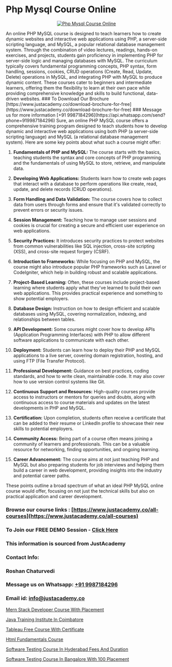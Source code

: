 # Php Mysql Course Online

<p align="center">
  <a href="https://justacademy.co/course-detail/php-training">
    <img src="https://justacademy.co/storage2/course_image/1676637155_course_image.webp" alt="Php Mysql Course Online">
  </a>
</p>
An online PHP MySQL course is designed to teach learners how to create dynamic websites and interactive web applications using PHP, a server-side scripting language, and MySQL, a popular relational database management system. Through the combination of video lectures, readings, hands-on exercises, and projects, students gain proficiency in implementing PHP for server-side logic and managing databases with MySQL. The curriculum typically covers fundamental programming concepts, PHP syntax, form handling, sessions, cookies, CRUD operations (Create, Read, Update, Delete) operations in MySQL, and integrating PHP with MySQL to produce dynamic content. These courses cater to beginners and intermediate learners, offering them the flexibility to learn at their own pace while providing comprehensive knowledge and skills to build functional, data-driven websites.
### To Download Our Brochure [https://www.justacademy.co/download-brochure-for-free](https://www.justacademy.co/download-brochure-for-free)
### Message us for more information [+91 9987184296](https://api.whatsapp.com/send?phone=919987184296)
Sure, an online PHP MySQL course offers a comprehensive training program designed to teach students how to develop dynamic and interactive web applications using both PHP (a server-side scripting language) and MySQL (a relational database management system). Here are some key points about what such a course might offer:

1) **Fundamentals of PHP and MySQL:** The course starts with the basics, teaching students the syntax and core concepts of PHP programming and the fundamentals of using MySQL to store, retrieve, and manipulate data.

2) **Developing Web Applications:** Students learn how to create web pages that interact with a database to perform operations like create, read, update, and delete records (CRUD operations).

3) **Form Handling and Data Validation:** The course covers how to collect data from users through forms and ensure that it's validated correctly to prevent errors or security issues.

4) **Session Management:** Teaching how to manage user sessions and cookies is crucial for creating a secure and efficient user experience on web applications.

5) **Security Practices:** It introduces security practices to protect websites from common vulnerabilities like SQL injection, cross-site scripting (XSS), and cross-site request forgery (CSRF).

6) **Introduction to Frameworks:** While focusing on PHP and MySQL, the course might also introduce popular PHP frameworks such as Laravel or CodeIgniter, which help in building robust and scalable applications.

7) **Project-Based Learning:** Often, these courses include project-based learning where students apply what they've learned to build their own web applications. This provides practical experience and something to show potential employers.

8) **Database Design:** Instruction on how to design efficient and scalable databases using MySQL, covering normalization, indexing, and relationships between tables.

9) **API Development:** Some courses might cover how to develop APIs (Application Programming Interfaces) with PHP to allow different software applications to communicate with each other.

10) **Deployment:** Students can learn how to deploy their PHP and MySQL applications to a live server, covering domain registration, hosting, and using FTP (File Transfer Protocol).

11) **Professional Development:** Guidance on best practices, coding standards, and how to write clean, maintainable code. It may also cover how to use version control systems like Git.

12) **Continuous Support and Resources:** High-quality courses provide access to instructors or mentors for queries and doubts, along with continuous access to course materials and updates on the latest developments in PHP and MySQL.

13) **Certification:** Upon completion, students often receive a certificate that can be added to their resume or LinkedIn profile to showcase their new skills to potential employers.

14) **Community Access:** Being part of a course often means joining a community of learners and professionals. This can be a valuable resource for networking, finding opportunities, and ongoing learning.

15) **Career Advancement:** The course aims at not just teaching PHP and MySQL but also preparing students for job interviews and helping them build a career in web development, providing insights into the industry and potential career paths.

These points outline a broad spectrum of what an ideal PHP MySQL online course would offer, focusing on not just the technical skills but also on practical application and career development.

### Browse our course links : [https://www.justacademy.co/all-courses](https://www.justacademy.co/all-courses) 
### To Join our FREE DEMO Session - [Click Here](https://www.justacademy.co/register-for-course-demo)


### This information is sourced from JustAcademy
### Contact Info:
### Roshan Chaturvedi
### Message us on Whatsapp: [+91 9987184296](https://api.whatsapp.com/send?phone=919987184296)
### Email id: [info@justacademy.co](mailto:info@justacademy.co)
                
[Mern Stack Developer Course With Placement](https://www.linkedin.com/pulse/mern-stack-developer-course-placement-justacademy-chandigarh-rw5be/)

[Java Training Institute In Coimbatore](https://www.linkedin.com/pulse/java-training-institute-coimbatore-justacademy-chicago-wgkwe?trackingId=fhZJzpL8xEZKjCkyiVg%2F9Q%3D%3D&lipi=urn%3Ali%3Apage%3Ad_flagship3_company_admin%3BxzhODhyIS1OF3GFeJJCsZw%3D%3D)

[Tableau Free Course With Certificate](https://medium.com/@ranepooja/tableau-free-course-with-certificate-c61ff09f341a)

[Html Fundamentals Course](https://medium.com/@namusn/html-fundamentals-course-f988d19b768a)

[Software Testing Course In Hyderabad Fees And Duration](https://justacademyin.github.io/justacademy/software-testing-course-in-hyderabad-fees-and-duration)

[Software Testing Course In Bangalore With 100 Placement](https://justacademyin.github.io/justacademy/software-testing-course-in-bangalore-with-100-placement)


